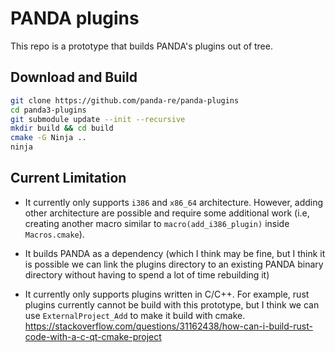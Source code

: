 # PANDA plugins

This repo is a prototype that builds PANDA's plugins out of tree.


## Download and Build
```bash
git clone https://github.com/panda-re/panda-plugins
cd panda3-plugins
git submodule update --init --recursive
mkdir build && cd build
cmake -G Ninja ..
ninja
```                                                                      

## Current Limitation

* It currently only supports `i386` and `x86_64` architecture. However, adding other architecture are possible and require some additional work (i.e, creating another macro similar to `macro(add_i386_plugin)` inside `Macros.cmake`). 

* It builds PANDA as a dependency (which I think may be fine, but I think it is possible we can link the plugins directory to an existing PANDA binary directory without having to spend a lot of time rebuilding it)

* It currently only supports plugins written in C/C++. For example, rust plugins currently cannot be build with this prototype, but I think we can use `ExternalProject_Add` to make it build with cmake. <https://stackoverflow.com/questions/31162438/how-can-i-build-rust-code-with-a-c-qt-cmake-project>
